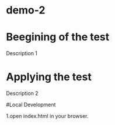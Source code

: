 # demo-2


# Beegining of the test
Description 1


# Applying the test
Description 2


#Local Development

1.open index.html in your browser.
